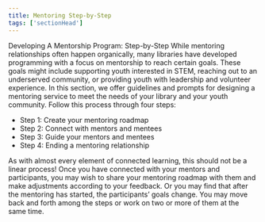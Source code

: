 ```yaml
---
title: Mentoring Step-by-Step 
tags: ['sectionHead']
---
```


Developing A Mentorship Program: Step-by-Step
While mentoring relationships often happen organically, many libraries have developed programming with a focus on mentorship to reach certain goals. These goals might include supporting youth interested in STEM, reaching out to an underserved community, or providing youth with leadership and volunteer experience. In this section, we offer guidelines and prompts for designing a mentoring service to meet the needs of your library and your youth community. Follow this process through four steps: 

* Step 1: Create your mentoring roadmap
* Step 2: Connect with mentors and mentees
* Step 3: Guide your mentors and mentees
* Step 4: Ending a mentoring relationship

As with almost every element of connected learning, this should not be a linear process! Once you have connected with your mentors and participants, you may wish to share your mentoring roadmap with them and make adjustments according to your feedback. Or you may find that after the mentoring has started, the participants’ goals change. You may move back and forth among the steps or work on two or more of them at the same time. 
